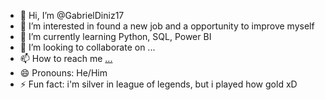 - 👋 Hi, I’m @GabrielDiniz17
- 👀 I’m interested in found a new job and a opportunity to improve myself
- 🌱 I’m currently learning Python, SQL, Power BI
- 💞️ I’m looking to collaborate on ...
- 📫 How to reach me [...](https://www.linkedin.com/in/gabriel-d-11816bb4/)
- 😄 Pronouns: He/Him
- ⚡ Fun fact: i'm silver in league of legends, but i played how gold xD

<!---
GabrielDiniz17/GabrielDiniz17 is a ✨ special ✨ repository because its `README.md` (this file) appears on your GitHub profile.
You can click the Preview link to take a look at your changes.
--->
